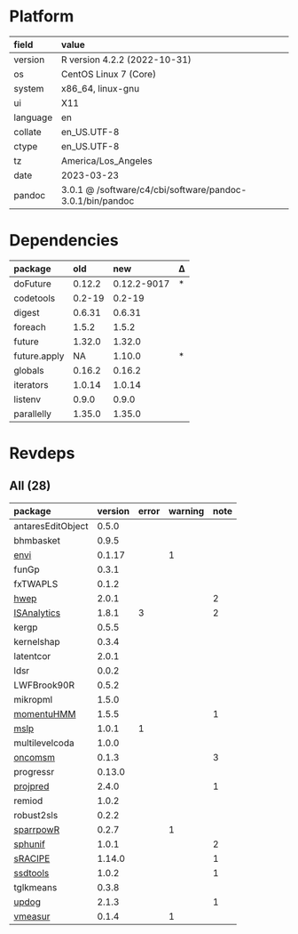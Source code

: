 # Platform

|field    |value                                                     |
|:--------|:---------------------------------------------------------|
|version  |R version 4.2.2 (2022-10-31)                              |
|os       |CentOS Linux 7 (Core)                                     |
|system   |x86_64, linux-gnu                                         |
|ui       |X11                                                       |
|language |en                                                        |
|collate  |en_US.UTF-8                                               |
|ctype    |en_US.UTF-8                                               |
|tz       |America/Los_Angeles                                       |
|date     |2023-03-23                                                |
|pandoc   |3.0.1 @ /software/c4/cbi/software/pandoc-3.0.1/bin/pandoc |

# Dependencies

|package      |old    |new         |Δ  |
|:------------|:------|:-----------|:--|
|doFuture     |0.12.2 |0.12.2-9017 |*  |
|codetools    |0.2-19 |0.2-19      |   |
|digest       |0.6.31 |0.6.31      |   |
|foreach      |1.5.2  |1.5.2       |   |
|future       |1.32.0 |1.32.0      |   |
|future.apply |NA     |1.10.0      |*  |
|globals      |0.16.2 |0.16.2      |   |
|iterators    |1.0.14 |1.0.14      |   |
|listenv      |0.9.0  |0.9.0       |   |
|parallelly   |1.35.0 |1.35.0      |   |

# Revdeps

## All (28)

|package           |version |error |warning |note |
|:-----------------|:-------|:-----|:-------|:----|
|antaresEditObject |0.5.0   |      |        |     |
|bhmbasket         |0.9.5   |      |        |     |
|[envi](problems.md#envi)|0.1.17  |      |1       |     |
|funGp             |0.3.1   |      |        |     |
|fxTWAPLS          |0.1.2   |      |        |     |
|[hwep](problems.md#hwep)|2.0.1   |      |        |2    |
|[ISAnalytics](problems.md#isanalytics)|1.8.1   |3     |        |2    |
|kergp             |0.5.5   |      |        |     |
|kernelshap        |0.3.4   |      |        |     |
|latentcor         |2.0.1   |      |        |     |
|ldsr              |0.0.2   |      |        |     |
|LWFBrook90R       |0.5.2   |      |        |     |
|mikropml          |1.5.0   |      |        |     |
|[momentuHMM](problems.md#momentuhmm)|1.5.5   |      |        |1    |
|[mslp](problems.md#mslp)|1.0.1   |1     |        |     |
|multilevelcoda    |1.0.0   |      |        |     |
|[oncomsm](problems.md#oncomsm)|0.1.3   |      |        |3    |
|progressr         |0.13.0  |      |        |     |
|[projpred](problems.md#projpred)|2.4.0   |      |        |1    |
|remiod            |1.0.2   |      |        |     |
|robust2sls        |0.2.2   |      |        |     |
|[sparrpowR](problems.md#sparrpowr)|0.2.7   |      |1       |     |
|[sphunif](problems.md#sphunif)|1.0.1   |      |        |2    |
|[sRACIPE](problems.md#sracipe)|1.14.0  |      |        |1    |
|[ssdtools](problems.md#ssdtools)|1.0.2   |      |        |1    |
|tglkmeans         |0.3.8   |      |        |     |
|[updog](problems.md#updog)|2.1.3   |      |        |1    |
|[vmeasur](problems.md#vmeasur)|0.1.4   |      |1       |     |

